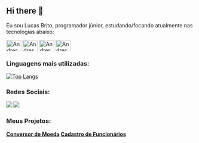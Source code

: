 ## Hi there 👋

Eu sou Lucas Brito, programador júnior, estudando/focando atualmente nas tecnologias abaixo:
<br>

<img align="center" alt="Andressa-html" height="30" width="40" src="https://cdn.jsdelivr.net/gh/devicons/devicon/icons/html5/html5-original.svg"/> <img align="center" alt="Andressa-html" height="30" width="40" src="https://cdn.jsdelivr.net/gh/devicons/devicon/icons/css3/css3-original.svg"/> <img align="center" alt="Andressa-html" height="30" width="40" src="https://cdn.jsdelivr.net/gh/devicons/devicon/icons/javascript/javascript-original.svg"/> <img align="center" alt="Andressa-html" height="30" width="40" src="https://cdn.jsdelivr.net/gh/devicons/devicon/icons/react/react-original.svg"/>
  
<h3>Linguagens mais utilizadas:</h3>


[![Top Langs](https://github-readme-stats.vercel.app/api/top-langs/?username=lucassbrito&layout=compact)](https://github.com/USERNAME/github-readme-stats)

<b>

<h3>Redes Sociais:</h3>

<a href="https://www.linkedin.com/in/lucas-brito-568939a6/"><img src="https://img.shields.io/badge/LinkedIn-0077B5?style=for-the-badge&logo=linkedin&logoColor=white"></a> <a href="https://www.instagram.com/_britolucas_/"><img src="https://img.shields.io/badge/Instagram-E4405F?style=for-the-badge&logo=instagram&logoColor=white"></a>

<h3>Meus Projetos:</h3>

<a href="https://lucassbrito.github.io/DESAFIO-CONVERSOR/">Conversor de Moeda</a>
<a href="https://lucassbrito.github.io/AtividadeClassesHeranca/">Cadastro de Funcionários</a>
